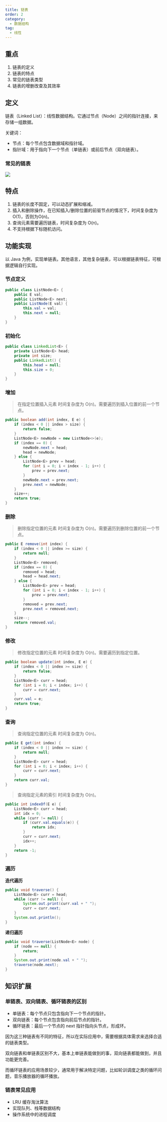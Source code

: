 ```yaml
---
title: 链表
order: 2
category:
  - 数据结构
tag:
  - 线性
---
```


## 重点
1. 链表的定义
2. 链表的特点
3. 常见的链表类型
4. 链表的增删改查及其效率

## 定义
链表（Linked List）：线性数据结构。它通过节点（Node）之间的指针连接，来存储一组数据。

关键词：
- 节点：每个节点包含数据域和指针域。
- 指针域：用于指向下一个节点（单链表）或前后节点（双向链表）。

### 常见的链表
![](https://raw.githubusercontent.com/zhongyuan202020/coder-notes-image/main/public/data-structrue/linklist/linkedlist.png)

## 特点
1. 链表的长度不固定，可以动态扩展和缩减。
2. 插入和删除操作，在已知插入/删除位置的前驱节点的情况下，时间复杂度为 O(1)，否则为O(n)。
3. 查询元素需要遍历链表，时间复杂度为 O(n)。
4. 不支持根据下标随机访问。

## 功能实现
以 Java 为例，实现单链表。其他语言，其他复杂链表，可以根据链表特征，可根据逻辑自行实现。
### 节点定义
```java
public class ListNode<E> {
    public E val;
    public ListNode<E> next;
    public ListNode(E val) {
        this.val = val;
        this.next = null;
    }
}
```

### 初始化
```java
public class LinkedList<E> {
    private ListNode<E> head;
    private int size;
    public LinkedList() {
        this.head = null;
        this.size = 0;
    }
}
```

### 增加
> 在指定位置插入元素
> 时间复杂度为 O(n)。需要遍历到插入位置的前一个节点。
```java
public boolean add(int index, E e) {
    if (index < 0 || index > size) {
        return false;
    }
    ListNode<E> newNode = new ListNode<>(e);
    if (index == 0) {
        newNode.next = head;
        head = newNode;
    } else {
        ListNode<E> prev = head;
        for (int i = 0; i < index - 1; i++) {
            prev = prev.next;
        }
        newNode.next = prev.next;
        prev.next = newNode;
    }
    size++;
    return true;
}
```

### 删除
> 删除指定位置的元素
> 时间复杂度为 O(n)。需要遍历到删除位置的前一个节点。
```java
public E remove(int index) {
    if (index < 0 || index >= size) {
        return null;
    }
    ListNode<E> removed;
    if (index == 0) {
        removed = head;
        head = head.next;
    } else {
        ListNode<E> prev = head;
        for (int i = 0; i < index - 1; i++) {
            prev = prev.next;
        }
        removed = prev.next;
        prev.next = removed.next;
    }
    size--;
    return removed.val;
}
```

### 修改
> 修改指定位置的元素
> 时间复杂度为 O(n)。需要遍历到指定位置。
```java
public boolean update(int index, E e) {
    if (index < 0 || index >= size) {
        return false;
    }
    ListNode<E> curr = head;
    for (int i = 0; i < index; i++) {
        curr = curr.next;
    }
    curr.val = e;
    return true;
}
```

### 查询
> 查询指定位置的元素
> 时间复杂度为 O(n)。
```java
public E get(int index) {
    if (index < 0 || index >= size) {
        return null;
    }
    ListNode<E> curr = head;
    for (int i = 0; i < index; i++) {
        curr = curr.next;
    }
    return curr.val;
}
```
> 查询指定元素的索引
> 时间复杂度为 O(n)。
```java
public int indexOf(E e) {
    ListNode<E> curr = head;
    int idx = 0;
    while (curr != null) {
        if (curr.val.equals(e)) {
            return idx;
        }
        curr = curr.next;
        idx++;
    }
    return -1;
}
```
### 遍历
**迭代遍历**
```java
public void traverse() {
    ListNode<E> curr = head;
    while (curr != null) {
        System.out.print(curr.val + " ");
        curr = curr.next;
    }
    System.out.println();
}
```
**递归遍历**
```java
public void traverse(ListNode<E> node) {
    if (node == null) {
        return;
    }
    System.out.print(node.val + " ");
    traverse(node.next);    
}
```


## 知识扩展
### 单链表、双向链表、循环链表的区别
- 单链表：每个节点只包含指向下一个节点的指针。
- 双向链表：每个节点包含指向前后节点的指针。
- 循环链表：最后一个节点的 next 指针指向头节点，形成环。

因为这三种链表有不同的特征，所以在实际应用中，需要根据具体需求来选择合适的链表类型。

双向链表和单链表区别不大，基本上单链表能做到的事，双向链表都能做到，并且功能更完善。

而循环链表的应用场景较少，通常用于解决特定问题，比如轮训调度之类的循环问题，音乐播放器的循环播放。
### 链表常见应用
- LRU 缓存淘汰算法
- 实现队列、栈等数据结构
- 操作系统中的进程调度

